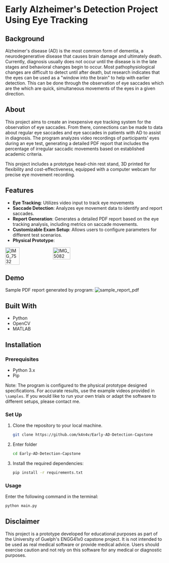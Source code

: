 # Early Alzheimer's Detection Project Using Eye Tracking

## Background
Alzheimer's disease (AD) is the most common form of dementia, a neurodegenerative disease that causes brain damage and ultimately death. Currently, diagnosis usually does not occur until the disease is in the late stages and behavioral changes begin to occur. Most pathophysiological changes are difficult to detect until after death, but research indicates that the eyes can be used as a "window into the brain" to help with earlier detection. This can be done through the observation of eye saccades which are the which are quick, simultaneous movements of the eyes in a given direction.

## About
This project aims to create an inexpensive eye tracking system for the observation of eye saccades. From there, connections can be made to data about regular eye saccades and eye saccades in patients with AD to assist in diagnosis. The program analyzes video recordings of participants' eyes during an eye test, generating a detailed PDF report that includes the percentage of irregular saccadic movements based on established academic criteria.

This project includes a prototype head-chin rest stand, 3D printed for flexibility and cost-effectiveness, equipped with a computer webcam for precise eye movement recording.

## Features
- **Eye Tracking**: Utilizes video input to track eye movements
- **Saccade Detection**: Analyzes eye movement data to identify and report saccades.
- **Report Generation**: Generates a detailed PDF report based on the eye tracking analysis, including metrics on saccade movements.
- **Customizable Exam Setup**: Allows users to configure parameters for different test scenarios.
- **Physical Prototype**:
<div style="display: flex;">
    <img src="https://github.com/k4n4v/Early-AD-Detection-Capstone/assets/71273721/f6d908e1-893d-493d-8666-3e1f54c8c8e0" alt="IMG_7532" width="30%">
    <img src="https://github.com/k4n4v/Early-AD-Detection-Capstone/assets/71273721/47f8f8b8-8cf9-4a95-99d9-ed980f885e22" alt="IMG_5082" width="33%">
</div>

## Demo
Sample PDF report generated by program:
![sample_report_pdf](https://github.com/k4n4v/Early-AD-Detection-Capstone/assets/71273721/780a8714-12f7-4479-abd0-61dde5ca85b5)


## Built With
- Python
- OpenCV
- MATLAB

## Installation

### Prerequisites
- Python 3.x
- Pip

Note: The program is configured to the physical prototype designed specifications. For accurate results, use the example videos provided in `\samples`. If you would like to run your own trials or adapt the software to different setups, please contact me.

### Set Up
1. Clone the repository to your local machine.
   ```sh
   git clone https://github.com/k4n4v/Early-AD-Detection-Capstone
   ```
2. Enter folder
   ```sh
   cd Early-AD-Detection-Capstone
   ```
2. Install the required dependencies:
   ```sh
   pip install -r requirements.txt
   ```

### Usage
Enter the following command in the terminal:
   ```sh
   python main.py
   ```

## Disclaimer
This project is a prototype developed for educational purposes as part of the University of Guelph's ENGG41x0 capstone project. It is not intended to be used as real medical software or provide medical advice. Users should exercise caution and not rely on this software for any medical or diagnostic purposes.
